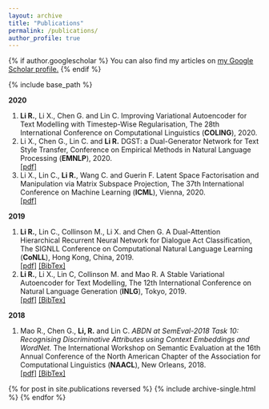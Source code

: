 ```yaml
---
layout: archive
title: "Publications"
permalink: /publications/
author_profile: true
---
```


{% if author.googlescholar %}
  You can also find my articles on <u><a href="{{author.googlescholar}}">my Google Scholar profile</a>.</u>
{% endif %}

{% include base_path %}

**2020**
1. **Li R.**, Li X., Chen G. and Lin C. Improving Variational Autoencoder for Text Modelling with Timestep-Wise Regularisation, The 28th International Conference on Computational Linguistics (**COLING**), 2020.
2. Li X., Chen G., Lin C. and **Li R.** DGST: a Dual-Generator Network for Text Style Transfer, Conference on Empirical Methods in Natural Language Processing (**EMNLP**), 2020.<br/>
[\[pdf\]](https://arxiv.org/pdf/2010.14557.pdf)<br />
3. Li X., Lin C., **Li R.**, Wang C. and Guerin F. Latent Space Factorisation and Manipulation via Matrix Subspace Projection, The 37th International Conference on Machine Learning (**ICML**), Vienna, 2020.<br/>
[\[pdf\]](https://arxiv.org/pdf/1907.12385.pdf)<br />

**2019**

1. **Li R.**, Lin C., Collinson M., Li X. and Chen G. A Dual-Attention Hierarchical Recurrent Neural Network for Dialogue Act Classification, The SIGNLL Conference on Computational Natural Language Learning (**CoNLL**), Hong Kong, China, 2019.<br/>
[\[pdf\]](https://www.aclweb.org/anthology/K19-1036.pdf) [\[BibTex\]](https://www.aclweb.org/anthology/K19-1036.bib)<br />
2. **Li R.**, Li X.,  Lin C, Collinson M. and Mao R. A Stable Variational Autoencoder for Text Modelling, The 12th International Conference on Natural Language Generation (**INLG**), Tokyo, 2019.<br/>
[\[pdf\]](https://www.aclweb.org/anthology/W19-8673.pdf) [\[BibTex\]](https://www.aclweb.org/anthology/W19-8673.bib)<br />

**2018**

1. Mao R., Chen G., **Li, R.** and Lin C. *ABDN at SemEval-2018 Task 10: Recognising Discriminative Attributes using Context Embeddings and WordNet.* The International Workshop on Semantic Evaluation at the 16th Annual Conference of the North American Chapter of the Association for Computational Linguistics  (**NAACL**), New Orleans, 2018.<br/>
[\[pdf\]](https://www.aclweb.org/anthology/S18-1169.pdf) [\[BibTex\]](https://www.aclweb.org/anthology/S18-1169.bib)<br />



{% for post in site.publications reversed %}
  {% include archive-single.html %}
{% endfor %}


